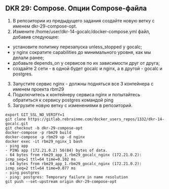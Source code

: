 ## DKR 29: Compose. Опции Compose-файла

1. В репозитории из предыдущего задания создайте новую ветку с именем dkr-29-compose-opt.
2. Измените /home/user/dkr-14-gocalc/docker-compose.yml файл, добавив следующее:
* установите политику перезапуска unless_stopped у gocalc;
* у nginx сократите capabilities до минимального уровня, как мы делали ранее;
* добавьте depends_on у сервисов по их зависимости друг от друга;
* создайте 2 сети - в одной будет gocalc и nginx, а в другой - gocalc и postgres.
3. Запустите сервис nginx - должны подняться все 3 контейнера с именем проекта rbm29
4. Подключитесь к контейнеру сервиса nginx и попытайтесь обратиться к сервису postgres командой ping
5. Загрузите новую ветку с изменениями в репозиторий.

```
export GIT_SSL_NO_VERIFY=1
git clone https://gitlab.rebrainme.com/docker_users_repos/1332/dkr-14-gocalc.git
git checkout -b dkr-29-compose-opt
docker-compose -p rbm29 build
docker-compose -p rbm29 up -d nginx
docker exec -it rbm29_nginx_1 bash
- ping app
- PING app (172.21.0.2) 56(84) bytes of data.
- 64 bytes from rbm29_app_1.rbm29_gocalc_nginx (172.21.0.2): icmp_seq=1 ttl=64 time=0.102 ms
- 64 bytes from rbm29_app_1.rbm29_gocalc_nginx (172.21.0.2): icmp_seq=2 ttl=64 time=0.077 ms
- ping postgres
- ping: postgres: Temporary failure in name resolution
git push --set-upstream origin dkr-29-compose-opt
```

